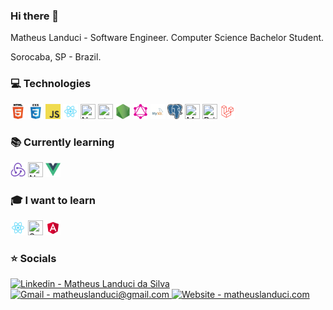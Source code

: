 ### Hi there 👋

Matheus Landuci - Software Engineer. Computer Science Bachelor Student.

Sorocaba, SP - Brazil.

### 💻 Technologies

<div>
  <img src="https://raw.githubusercontent.com/github/explore/80688e429a7d4ef2fca1e82350fe8e3517d3494d/topics/html/html.png" width="24" height="24" title="HTML 5">
  <img src="https://raw.githubusercontent.com/github/explore/80688e429a7d4ef2fca1e82350fe8e3517d3494d/topics/css/css.png" width="24" height="24" title="CSS 3">
  <img src="https://raw.githubusercontent.com/github/explore/80688e429a7d4ef2fca1e82350fe8e3517d3494d/topics/javascript/javascript.png" width="24" height="24" title="Javascript">
  <img src="https://raw.githubusercontent.com/github/explore/80688e429a7d4ef2fca1e82350fe8e3517d3494d/topics/react/react.png" width="24" height="24" title="React">
  <img src="https://assets.vercel.com/image/upload/v1607554385/repositories/next-js/next-logo.png" width="24" height="24" title="Next">
  <img src="https://raw.githubusercontent.com/styled-components/brand/master/styled-components.png" width="24" height="24" title="styled-components">
  <img src="https://raw.githubusercontent.com/github/explore/80688e429a7d4ef2fca1e82350fe8e3517d3494d/topics/nodejs/nodejs.png" width="24" height="24" title="NodeJS">
  <img src="https://raw.githubusercontent.com/github/explore/5c058a388828bb5fde0bcafd4bc867b5bb3f26f3/topics/graphql/graphql.png" width="24" height="24" title="GraphQL">
  <img src="https://raw.githubusercontent.com/github/explore/80688e429a7d4ef2fca1e82350fe8e3517d3494d/topics/mysql/mysql.png" width="24" height="24" title="MySQL">
  <img src="https://raw.githubusercontent.com/github/explore/80688e429a7d4ef2fca1e82350fe8e3517d3494d/topics/postgresql/postgresql.png" width="24" height="24" title="PostgreSQL">
  <img src="https://raw.githubusercontent.com/mongodb/mongo/master/docs/leaf.svg" width="24" height="24" title="MongoDB">  
  <img src="https://cdn.worldvectorlogo.com/logos/prisma-2.svg" width="24" height="24" title="Prisma 2">
  <img src="https://raw.githubusercontent.com/github/explore/56a826d05cf762b2b50ecbe7d492a839b04f3fbf/topics/laravel/laravel.png" width="24" height="24" title="Laravel">
</div>

### 📚 Currently learning

<div>
  <img src="https://raw.githubusercontent.com/github/explore/80688e429a7d4ef2fca1e82350fe8e3517d3494d/topics/redux/redux.png" width="24" height="24" title="Redux">
  <img src="https://nestjs.com/img/logo-small.svg" width="24" height="24" title="NestJS">
  <img src="https://raw.githubusercontent.com/github/explore/80688e429a7d4ef2fca1e82350fe8e3517d3494d/topics/vue/vue.png" width="24" height="24" title="Vue">
</div>

### 🎓 I want to learn

<div>
  <img src="https://raw.githubusercontent.com/github/explore/80688e429a7d4ef2fca1e82350fe8e3517d3494d/topics/react-native/react-native.png" width="24" height="24" title="React Native">
  <img src="https://svelte.dev/svelte-logo-horizontal.svg" width="24" height="24" title="Svelte">
  <img src="https://raw.githubusercontent.com/github/explore/80688e429a7d4ef2fca1e82350fe8e3517d3494d/topics/angular/angular.png" width="24" height="24" title="Angular">  
</div>

### ⭐ Socials

<a href="https://www.linkedin.com/in/matheus-landuci-2523a91a0/">
  <img src="https://img.shields.io/badge/Matheus%20Landuci-Linkedin?logo=linkedin&style=for-the-badge&color=0a66c2" alt="Linkedin - Matheus Landuci da Silva">
</a>
<a href="mailto:matheuslanduci@gmail.com">
  <img src="https://img.shields.io/badge/MatheusLanduci@gmail.com-Gmail?logo=gmail&logoColor=fff&style=for-the-badge&color=d93025" alt="Gmail - matheuslanduci@gmail.com">
</a>
<a href="https://www.matheuslanduci.com">
  <img src="https://img.shields.io/badge/matheuslanduci.com-website?style=for-the-badge&color=27abbc" alt="Website - matheuslanduci.com">
</a>
